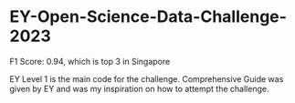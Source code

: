 # EY-Open-Science-Data-Challenge-2023
F1 Score: 0.94, which is top 3 in Singapore

EY Level 1 is the main code for the challenge.
Comprehensive Guide was given by EY and was my inspiration on how to attempt the challenge.
